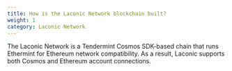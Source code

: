 ```yaml
---
title: How is the Laconic Network blockchain built?
weight: 1
category: Laconic Network
---
```


The Laconic Network is a Tendermint Cosmos SDK-based chain that runs Ethermint for Ethereum network compatibility. As a result, Laconic supports both Cosmos and Ethereum account connections. 
